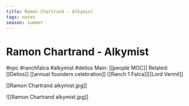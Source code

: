 ```yaml
---
title: Ramon Chartrand - Alkymist
tags: notes
season: summer
---
```

 
# Ramon Chartrand - Alkymist
#npc #ranchfalca #alkymist #delios 
Main: [[people MOC]]
Related: [[Delios]] [[annual founders celebration]] [[Ranch 1 Falca]][[Lord Vermil]]

[[Ramon Chartrand alkymist.jpg]]

![[Ramon Chartrand alkymist.jpg]]
